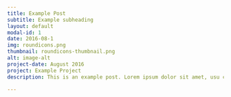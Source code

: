 ```yaml
---
title: Example Post
subtitle: Example subheading
layout: default
modal-id: 1
date: 2016-08-1
img: roundicons.png
thumbnail: roundicons-thumbnail.png
alt: image-alt
project-date: August 2016
project: Example Project
description: This is an example post. Lorem ipsum dolor sit amet, usu cu alterum nominavi lobortis. At duo novum diceret. Tantas apeirian vix et, usu sanctus postulant inciderint ut, populo diceret necessitatibus in vim. Cu eum dicam feugiat noluisse.

---
```


